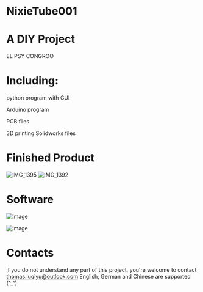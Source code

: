# NixieTube001
# A DIY Project

EL PSY CONGROO

# Including:

python program with GUI

Arduino program

PCB files

3D printing Solidworks files

# Finished Product

![IMG_1395](https://github.com/Thomas-hub-official/NixieTube001/assets/57830705/c0a12ade-07e9-4bc2-a38c-04f8d727fa5c)
![IMG_1392](https://github.com/Thomas-hub-official/NixieTube001/assets/57830705/348fa463-bc27-4398-a629-665b65f91449)

# Software

![image](https://github.com/Thomas-hub-official/NixieTube001/assets/57830705/de26e5fd-ec7f-4e7e-b7d0-30b294db7173)


![image](https://github.com/Thomas-hub-official/NixieTube001/assets/57830705/7295e984-76fc-49e4-b53b-71337d1fae70)

# Contacts

if you do not understand any part of this project, you're welcome to contact thomas.luqiyu@outlook.com
English, German and Chinese are supported (^_^)
